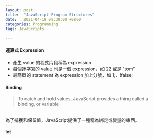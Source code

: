 ```yaml
---
layout: post
title:  "JavaScript Program Structures"
date:   2021-04-19 08:30:00 +0800
categories: Programming
tags: JavaScripts

---
```


####  運算式 Expression

- 產生 value 的程式片段稱為 expression 
- 每個逐字寫的 value 也是一個 expression，如 22 或是 "tom"
- 最簡單的 statement 為 expression 加上分號，如 1;、!false;

#### Binding

> To catch and hold values, JavaScript provides a thing called a binding, or variable  
<br>
 為了捕獲和保留值，JavaScript提供了一種稱為綁定或變量的東西。

 #### let 




